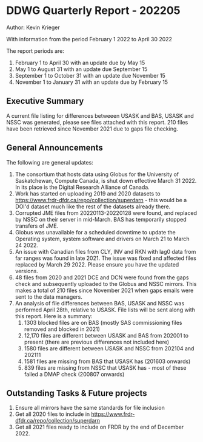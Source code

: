 # DDWG Quarterly Report - 202205
Author: Kevin Krieger

With information from the period February 1 2022 to April 30 2022

The report periods are:

1. February 1 to April 30 with an update due by May 15
1. May 1 to August 31 with an update due September 15
1. September 1 to October 31 with an update due November 15
1. November 1 to January 31 with an update due by February 15

## Executive Summary
A current file listing for differences betweeen USASK and BAS, USASK and NSSC was generated, 
please see files attached with this report.
210 files have been retrieved since November 2021 due to gaps file checking.

## General Announcements

The following are general updates:

1. The consortium that hosts data using Globus for the University of Saskatchewan, Compute Canada, 
is shut down effective March 31 2022. In its place is the Digital Research Alliance of Canada.
2. Work has started on uploading 2019 and 2020 datasets to https://www.frdr-dfdr.ca/repo/collection/superdarn - 
this would be a DOI'd dataset much like the rest of the datasets already there. 
3. Corrupted JME files from 20220113-20220128 were found, and replaced by NSSC on their server in mid-March. 
BAS has temporarily stopped transfers of JME.
4. Globus was unavailable for a scheduled downtime to update the Operating system, 
system software and drivers on March 21 to March 24 2022.
5. An issue with Canadian files from CLY, INV and RKN with lag0 data from far ranges was found in late 2021. 
The issue was fixed and affected files replaced by March 29 2022. Please ensure you have the updated versions.
6. 48 files from 2020 and 2021 DCE and DCN were found from the gaps check and subsequently uploaded to the Globus and NSSC mirrors. 
This makes a total of 210 files since November 2021 when gaps emails were sent to the data managers.
7. An analysis of file differences between BAS, USASK and NSSC was performed April 28th, relative to USASK. 
File lists will be sent along with this report. Here is a summary:
   1. 1303 blocked files are on BAS (mostly SAS commissioning files removed and blocked in 2021)
   2. 12,170 files are different between USASK and BAS from 202001 to present (there are previous differences not included here)
   3. 1580 files are different between USASK and NSSC from 202104 and 202111
   4. 1581 files are missing from BAS that USASK has (201603 onwards)
   5. 839 files are missing from NSSC that USASK has - most of these failed a DMAP check (200807 onwards)

## Outstanding Tasks & Future projects
1. Ensure all mirrors have the same standards for file inclusion
2. Get all 2020 files to include in https://www.frdr-dfdr.ca/repo/collection/superdarn
3. Get all 2021 files ready to include on FRDR by the end of December 2022.